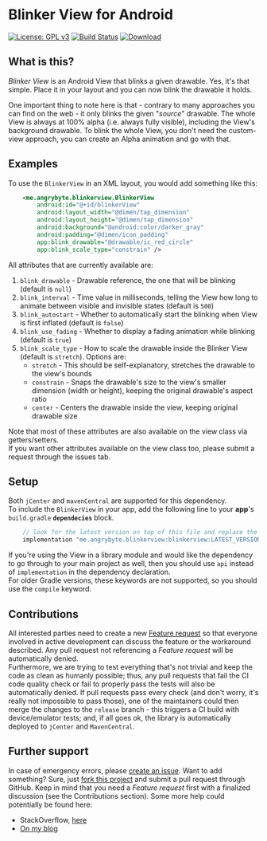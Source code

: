 Blinker View for Android
=============
[![License: GPL v3](https://img.shields.io/badge/License-GPLv3-blue.svg)](https://www.gnu.org/licenses/gpl-3.0)
[![Build Status](https://travis-ci.org/milosmns/blinking-image-view.svg?branch=release)](https://travis-ci.org/milosmns/blinking-image-view)
[![Download](https://api.bintray.com/packages/milosmns/maven/blinkerview/images/download.svg)](https://bintray.com/milosmns/maven/blinkerview/_latestVersion)

What is this?
-------------
_Blinker View_ is an Android View that blinks a given drawable. Yes, it's that simple. Place it in your layout and you can now blink the drawable it holds.

One important thing to note here is that - contrary to many approaches you can find on the web - it only blinks the given "_source_" drawable. 
The whole View is always at 100% alpha (i.e. always fully visible), including the View's background drawable. 
To blink the whole View, you don't need the custom-view approach, you can create an Alpha animation and go with that.

Examples
--------

To use the `BlinkerView` in an XML layout, you would add something like this:

```xml
    <me.angrybyte.blinkerview.BlinkerView
        android:id="@+id/blinkerView"
        android:layout_width="@dimen/tap_dimension"
        android:layout_height="@dimen/tap_dimension"
        android:background="@android:color/darker_gray"
        android:padding="@dimen/icon_padding"
        app:blink_drawable="@drawable/ic_red_circle"
        app:blink_scale_type="constrain" />
```

All attributes that are currently available are:

  1. `blink_drawable` - Drawable reference, the one that will be blinking (default is `null`)
  2. `blink_interval` - Time value in milliseconds, telling the View how long to animate between visible and invisible states (default is `500`)
  3. `blink_autostart` - Whether to automatically start the blinking when View is first inflated (default is `false`)
  4. `blink_use_fading` - Whether to display a fading animation while blinking (default is `true`)
  5. `blink_scale_type` - How to scale the drawable inside the Blinker View (default is `stretch`). Options are:
      - `stretch` - This should be self-explanatory, stretches the drawable to the view's bounds
      - `constrain` - Snaps the drawable's size to the view's smaller dimension (width or height), keeping the original drawable's aspect ratio
      - `center` - Centers the drawable inside the view, keeping original drawable size

Note that most of these attributes are also available on the view class via getters/setters.  
If you want other attributes available on the view class too, please submit a request through the issues tab.

Setup
-----

Both `jCenter` and `mavenCentral` are supported for this dependency.  
To include the `BlinkerView` in your app, add the following line to your **app**'s `build.gradle` **`dependecies`** block.
```gradle
    // look for the latest version on top of this file and replace the placeholder with it
    implementation "me.angrybyte.blinkerview:blinkerview:LATEST_VERSION" 
```
If you're using the View in a library module and would like the dependency to go through to your main project as well, then you should use `api` instead of 
`implementation` in the dependency declaration.  
For older Gradle versions, these keywords are not supported, so you should use the `compile` keyword.

Contributions
-------------
All interested parties need to create a new [Feature request](https://github.com/milosmns/blinking-image-view/issues/new) so that everyone involved in active 
development can discuss the feature or the workaround described. Any pull request not referencing a _Feature request_ will be automatically denied.  
Furthermore, we are trying to test everything that's not trivial and keep the code as clean as humanly possible; thus, any pull requests that fail the CI code 
quality check or fail to properly pass the tests will also be automatically denied. 
If pull requests pass every check (and don't worry, it's really not impossible to pass those), one of the maintainers could then merge the changes to the 
`release` branch - this triggers a CI build with device/emulator tests; and, if all goes ok, the library is automatically deployed to `jCenter` and `MavenCentral`.

Further support
---------------
In case of emergency errors, please [create an issue](https://github.com/milosmns/blinking-image-view/issues/new).
Want to add something? Sure, just [fork this project](https://github.com/milosmns/blinking-image-view/fork) and submit a pull request through GitHub. 
Keep in mind that you need a _Feature request_ first with a finalized discussion (see the Contributions section).
Some more help could potentially be found here:
- StackOverflow, [here](http://stackoverflow.com/questions/tagged/blinking-image-view)
- [On my blog](http://angrybyte.me)
